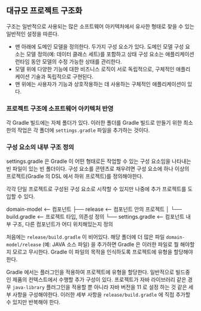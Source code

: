 ## 대규모 프로젝트 구조화

구조는 일반적으로 사용되는 많은 소프트웨어 아키텍처에서 유사한 형태로 찾을 수 있는 일반적인 설정을 따른다.

* 맨 아래에 도메인 모델을 정의한다. 두가지 구성 요소가 있다.
도메인 모델 구성 요소는 모델 정의(예: 데이터 클래스 세트)를 포함하고
상태 구성 요소는 애플리케이션 런타임 동안 모델의 수정 가능한 상태를 관리한다.
* 모델 위에 다양한 기능에 대한 비즈니스 로직이 서로 독립적으로, 구체적인 애플리케이션 기술과 독립적으로 구현된다.
* 맨 위에는 사용자가 기능과 상호작용하는 데 사용하는 구체적인 애플리케이션이 있다.

### 프로젝트 구조에 소프트웨어 아키텍처 반영
각 Gradle 빌드에는 자체 폴더가 있다.
이러한 폴더를 Gradle 빌드로 만들기 위한 최소한의 작업은 각 폴더에 `settings.gradle` 파일을 추가하는 것이다.

### 구성 요소의 내부 구조 정의
settings.gradle 은 Gradle 이 어떤 형태로든 작업할 수 있는 구성 요소임을 나타내는 빈 파일이 있는 빈 폴더이다.
구성 요소를 콘텐츠로 채우려면 구성 요소에 하나 이상의 프로젝트(Gradle 의 DSL 에서 하위 프로젝트)를 정의해야한다.

각각 단일 프로젝트로 구성된 구성 요소로 시작할 수 있지만 나중에 추가 프로젝트를 도입할 수 있다.

domain-model            <-- 컴포넌트
├── release             <-- 컴포넌트 안의 프로젝트
│   └── build.gradle    <-- 프로젝트 타입, 의존성 정의
└── settings.gradle     <-- 컴포넌트 내부 구조, 다른 컴포넌트가 어디 위치해있는지 정의

처음에는 `release/build.gradle` 이 비어있다.
해당 폴더에 더 많은 파일 `domain-model/release` (예: JAVA 소스 파일) 을 추가하면 Gradle 은 이러한 파일로 뭘 해야할지 모르고 무시한다.
Gradle 이 파일의 목적을 인식하도록 프로젝트에 유형을 할당해야 한다.

Gradle 에서는 플러그인을 적용하여 프로젝트에 유형을 할당한다.
일반적으로 빌드중인 제품의 컨텍스트에서 수행할 추가 구성이 있다.
프로젝트가 자바 라이브러리 같은 경우 `java-library` 플러그인을 적용할 뿐 아니라 자바 버전을 11 로 설정 하는 것 같은 세부 사항을 구성해야한다.
이러한 세부 사항을 `release/build.gradle` 에 직접 추가할 수 있지만 반복해야 한다.










